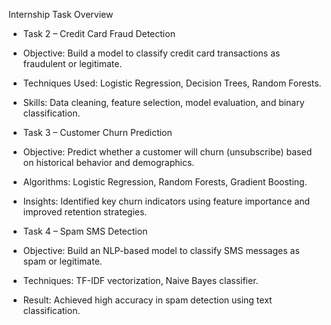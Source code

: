 Internship Task Overview

- Task 2 – Credit Card Fraud Detection
- Objective: Build a model to classify credit card transactions as fraudulent or legitimate.

- Techniques Used: Logistic Regression, Decision Trees, Random Forests.

- Skills: Data cleaning, feature selection, model evaluation, and binary classification.


- Task 3 – Customer Churn Prediction
- Objective: Predict whether a customer will churn (unsubscribe) based on historical behavior and demographics.

- Algorithms: Logistic Regression, Random Forests, Gradient Boosting.

- Insights: Identified key churn indicators using feature importance and improved retention strategies.

- Task 4 – Spam SMS Detection
- Objective: Build an NLP-based model to classify SMS messages as spam or legitimate.

- Techniques: TF-IDF vectorization, Naive Bayes classifier.

- Result: Achieved high accuracy in spam detection using text classification.

